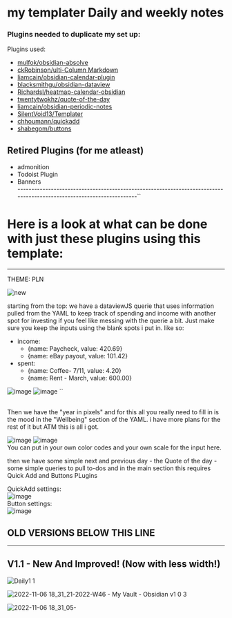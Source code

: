 # my templater Daily and weekly notes<br>

### Plugins needed to duplicate my set up:

Plugins used:
- [mulfok/obsidian-absolve](https://github.com/mulfok/obsidian-absolve)
- [ckRobinson/ulti-Column Markdown](https://github.com/ckRobinson/multi-column-markdown)
- [liamcain/obsidian-calendar-plugin](https://github.com/liamcain/obsidian-calendar-plugin)
- [blacksmithgu/obsidian-dataview](https://github.com/blacksmithgu/obsidian-dataview)
- [Richardsl/heatmap-calendar-obsidian](https://github.com/Richardsl/heatmap-calendar-obsidian)
- [twentytwokhz/quote-of-the-day](https://github.com/twentytwokhz/quote-of-the-day)
- [liamcain/obsidian-periodic-notes](https://github.com/liamcain/obsidian-periodic-notes)
- [SilentVoid13/Templater](https://github.com/SilentVoid13/Templater)
- [chhoumann/quickadd](https://github.com/chhoumann/quickadd)
- [shabegom/buttons](https://github.com/shabegom/buttons)

## Retired Plugins (for me atleast)
- admonition
- Todoist Plugin
- Banners<br>
---------------------------------------------------------------------------------------------------------------------``
# Here is a look at what can be done with just these plugins using this template:<br>
---
THEME: PLN

![new](https://user-images.githubusercontent.com/117250339/220861179-6b609974-a213-4237-91fa-382dd7b0f7b5.png)

starting from the top:
we have a dataviewJS querie that uses information pulled from the YAML to keep track of spending and income with another spot for investing if you feel like messing with the querie a bit. Just make sure you keep the inputs using the blank spots i put in. like so:

- income:<br>
  - {name: Paycheck, value: 420.69} <br>
  - {name: eBay payout, value: 101.42} <br>
- spent:<br>
  - {name: Coffee- 7/11, value: 4.20} <br>
  - {name: Rent - March, value: 600.00} <br>

![image](https://user-images.githubusercontent.com/117250339/220946110-e1b697cb-868e-4949-8eea-f26872caefbc.png)
![image](https://user-images.githubusercontent.com/117250339/220958988-a7f6adfb-b941-45ef-92e2-21da769e6f6f.png)
``<br>
<br>

Then we have the "year in pixels" and for this all you really need to fill in is the mood in the "Wellbeing" section of the YAML. i have more plans for the rest of it but ATM this is all i got.

![image](https://user-images.githubusercontent.com/117250339/220946504-50bb37d9-88aa-424e-8b3b-8a3c95a35b52.png)
![image](https://user-images.githubusercontent.com/117250339/220958740-35a3406b-762b-43c5-9bc9-f4bac856377f.png)
 <br>
You can put in your own color codes and your own scale for the input here.


then we have some simple next and previous day - the Quote of the day - some simple queries to pull to-dos and in the main section this requires Quick Add and Buttons PLugins<br>

QuickAdd settings: <br>
![image](https://user-images.githubusercontent.com/117250339/220948574-afeb2e39-7a54-48bf-b7f8-6cfa5397880a.png) <br>
Button settings: <br>
![image](https://user-images.githubusercontent.com/117250339/220949430-39cae146-79e1-40bd-81f4-4f3b398749bd.png) <br>




## OLD VERSIONS BELOW THIS LINE
---------------------------------------------------------------------------------------------------------------------

## V1.1 - New And Improved! (Now with less width!)
![Daily1 1](https://user-images.githubusercontent.com/117250339/208698224-d75d0aee-5437-485b-96a2-cb0a34a12cfa.png)

![2022-11-06 18_31_21-2022-W46 - My Vault - Obsidian v1 0 3](https://user-images.githubusercontent.com/117250339/200204424-16c54d60-95e2-4b5b-b410-b9024d590904.png)


![2022-11-06 18_31_05-](https://user-images.githubusercontent.com/117250339/200204425-bf6777f4-c966-43da-831a-584a6a7a7330.png)
